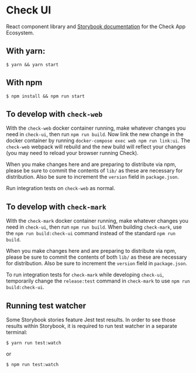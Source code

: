 # Check UI

React component library and [Storybook documentation](https://meedan.github.io/check-ui/) for the Check App Ecosystem.

## With yarn:

```
$ yarn && yarn start
```

## With npm

```
$ npm install && npm run start
```

## To develop with `check-web`

With the `check-web` docker container running, make whatever changes you need in `check-ui`, then run `npm run build`. Now link the new change in the docker container by running `docker-compose exec web npm run link:ui`. The `check-web` webpack will rebuild and the new build will reflect your changes (you may need to reload your browser running Check).

When you make changes here and are preparing to distribute via npm, please be sure to commit the contents of `lib/` as these are necessary for distribution. Also be sure to increment the `version` field in `package.json`.

Run integration tests on `check-web` as normal.

## To develop with `check-mark`

With the `check-mark` docker container running, make whatever changes you need in `check-ui`, then run `npm run build`. When building `check-mark`, use the `npm run build:check-ui` command instead of the standard `npm run build`.

When you make changes here and are preparing to distribute via npm, please be sure to commit the contents of both `lib/` as these are necessary for distribution. Also be sure to increment the `version` field in `package.json`.

To run integration tests for `check-mark` while developing `check-ui`, temporarily change the `release:test` command in `check-mark` to use `npm run build:check-ui`.

## Running test watcher

Some Storybook stories feature Jest test results. In order to see those results within Storybook, it is required to run test watcher in a separate terminal:

```
$ yarn run test:watch
```

or 

```
$ npm run test:watch
```
